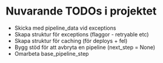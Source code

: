# Nuvarande TODOs i projektet

* Skicka med pipeline_data vid exceptions
* Skapa struktur för exceptions (flaggor - retryable etc)
* Skapa struktur för caching (för deploys + fel)
* Bygg stöd för att avbryta en pipeline (next_step = None)
* Omarbeta base_pipeline_step
